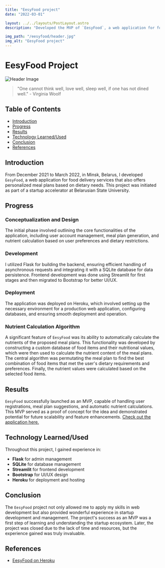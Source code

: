 ```yaml
---
title: "EesyFood project"
date: "2022-03-01"

layout: ../../layouts/PostLayout.astro
description: "Developed the MVP of `EesyFood`, a web application for food delivery services, from scratch using FastAPI and Flask."

img_path: "/eesyfood/header.jpg"
img_alt: "EesyFood project"
---
```


# EesyFood Project

![Header Image](/eesyfood/startup.jpg)

> "One cannot think well, love well, sleep well, if one has not dined well." - Virginia Woolf

## Table of Contents

- [Introduction](#introduction)
- [Progress](#progress)
- [Results](#results)
- [Technology Learned/Used](#technology-learnedused)
- [Conclusion](#conclusion)
- [References](#references)

## Introduction

From December 2021 to March 2022, in Minsk, Belarus, I developed `EesyFood`, a web application for food delivery services that also offers personalized meal plans based on dietary needs. This project was initiated as part of a startup accelerator at Belarusian State University.

## Progress

### Conceptualization and Design

The initial phase involved outlining the core functionalities of the application, including user account management, meal plan generation, and nutrient calculation based on user preferences and dietary restrictions.

### Development

I utilized Flask for building the backend, ensuring efficient handling of asynchronous requests and integrating it with a SQLite database for data persistence. Frontend development was done using Streamlit for first stages and then migrated to Bootstrap for better UI/UX.

### Deployment

The application was deployed on Heroku, which involved setting up the necessary environment for a production web application, configuring databases, and ensuring smooth deployment and operation.

### Nutrient Calculation Algorithm

A significant feature of `EesyFood` was its ability to automatically calculate the nutrients of the proposed meal plans. This functionality was developed by constructing a custom database of food items and their nutritional values, which were then used to calculate the nutrient content of the meal plans. The central algorithm was permutating the meal plan to find the best combination of food items that met the user's dietary requirements and preferences. Finally, the nutrient values were calculated based on the selected food items.

## Results

`EesyFood` successfully launched as an MVP, capable of handling user registrations, meal plan suggestions, and automatic nutrient calculations. This MVP served as a proof of concept for the idea and demonstrated potential for future scalability and feature enhancements. [Check out the application here.](https://eesyfood.herokuapp.com/)

## Technology Learned/Used

Throughout this project, I gained experience in:

- **Flask** for admin management
- **SQLite** for database management
- **Streamlit** for frontend development
- **Bootstrap** for UI/UX design
- **Heroku** for deployment and hosting

## Conclusion

The `EesyFood` project not only allowed me to apply my skills in web development but also provided wonderful experience in startup development and management. The project's success as an MVP was a first step of learning and understanding the startup ecosystem. Later, the project was closed due to the lack of time and resources, but the experience gained was truly invaluable.

## References

- [EesyFood on Heroku](https://eesyfood.herokuapp.com/)
